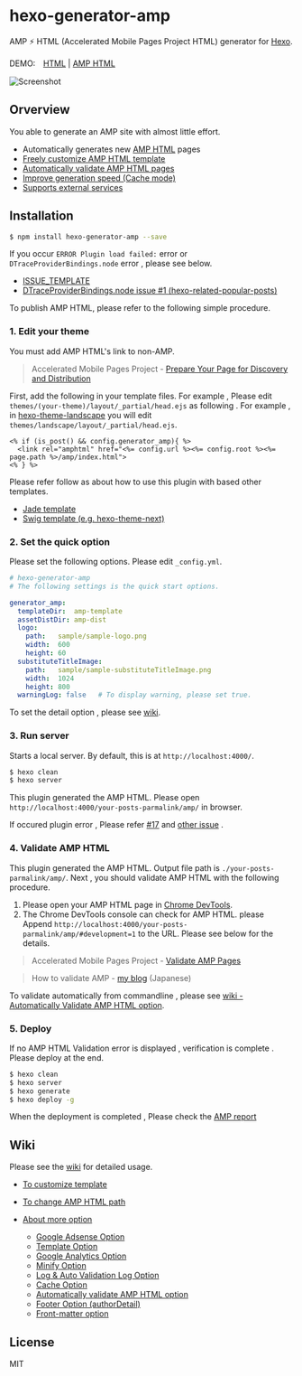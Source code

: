 # hexo-generator-amp

AMP ⚡ HTML (Accelerated Mobile Pages Project HTML) generator for [Hexo](https://github.com/hexojs/hexo).

DEMO:　[HTML](https://photo-tea.com/p/hexo-markdown-notation/) | [AMP HTML](https://photo-tea.com/p/hexo-markdown-notation/amp/#development=1)

![Screenshot](src/img/hexo2amp.png)

## Orverview

You able to generate an AMP site with almost little effort.

- Automatically generates new [AMP HTML](https://www.ampproject.org/docs/get_started/about-amp.html) pages
- [Freely customize AMP HTML template](https://github.com/tea3/hexo-generator-amp/wiki/More-Settings#to-customize-template)
- [Automatically validate AMP HTML pages](https://github.com/tea3/hexo-generator-amp/wiki/More-Settings#7-automatically-validate-amp-html-option)
- [Improve generation speed (Cache mode)](https://github.com/tea3/hexo-generator-amp/wiki/More-Settings#6-cache-option)
- [Supports external services](https://github.com/tea3/hexo-generator-amp/wiki/More-Settings#supports-external-services)



## Installation

``` bash
$ npm install hexo-generator-amp --save
```

If you occur `ERROR Plugin load failed:` error or `DTraceProviderBindings.node` error , please see below.

- [ISSUE_TEMPLATE](https://github.com/tea3/hexo-generator-amp/blob/master/.github/ISSUE_TEMPLATE.md)
- [DTraceProviderBindings.node issue #1 (hexo-related-popular-posts)](https://github.com/tea3/hexo-related-popular-posts/issues/1)

To publish AMP HTML, please refer to the following simple procedure.

### 1. Edit your theme

You must add AMP HTML's link to non-AMP.

> Accelerated Mobile Pages Project - [Prepare Your Page for Discovery and Distribution](https://www.ampproject.org/docs/get_started/create/prepare_for_discovery)

First, add the following in your template files. For example , Please edit `themes/(your-theme)/layout/_partial/head.ejs` as following .  For example , in [hexo-theme-landscape](https://github.com/hexojs/hexo-theme-landscape) you will edit `themes/landscape/layout/_partial/head.ejs`.

``` ejs
<% if (is_post() && config.generator_amp){ %>
  <link rel="amphtml" href="<%= config.url %><%= config.root %><%= page.path %>/amp/index.html">
<% } %>
```

Please refer follow as about how to use this plugin with based other templates.

- [Jade template](https://github.com/tea3/hexo-generator-amp/issues/13)
- [Swig template (e.g. hexo-theme-next)](https://github.com/tea3/hexo-generator-amp/issues/14)


### 2. Set the quick option

Please set the following options. Please edit `_config.yml`.

``` yaml
# hexo-generator-amp
# The following settings is the quick start options.

generator_amp:
  templateDir:  amp-template
  assetDistDir: amp-dist
  logo:
    path:   sample/sample-logo.png
    width:  600
    height: 60
  substituteTitleImage:
    path:   sample/sample-substituteTitleImage.png
    width:  1024
    height: 800
  warningLog: false   # To display warning, please set true.
```

To set the detail option , please see [wiki](https://github.com/tea3/hexo-generator-amp/wiki/More-Settings#options).

### 3. Run server

Starts a local server. By default, this is at `http://localhost:4000/`.

``` bash
$ hexo clean
$ hexo server
```

This plugin generated the AMP HTML. Please open `http://localhost:4000/your-posts-parmalink/amp/` in browser.

If occured plugin error , Please refer [#17](https://github.com/tea3/hexo-generator-amp/issues/17) and [other issue](https://github.com/tea3/hexo-generator-amp/issues?q=is%3Aissue+is%3Aclosed) .

### 4. Validate AMP HTML

This plugin generated the AMP HTML. Output file path is `./your-posts-parmalink/amp/`. Next , you should validate AMP HTML with the following procedure.

1. Please open your AMP HTML page in [Chrome DevTools](https://developers.google.com/web/tools/chrome-devtools/).
2. The Chrome DevTools console can check for AMP HTML. please Append `http://localhost:4000/your-posts-parmalink/amp/#development=1` to the URL. Please see below for the details.

> Accelerated Mobile Pages Project - [Validate AMP Pages](https://www.ampproject.org/docs/guides/validate.html)

> How to validate AMP - [my blog](https://photo-tea.com/p/how-to-validate-amp/) (Japanese)


To validate automatically from commandline , please see [wiki - Automatically Validate AMP HTML option](https://github.com/tea3/hexo-generator-amp/wiki/More-Settings#7-automatically-validate-amp-html-option).

### 5. Deploy

If no AMP HTML Validation error is displayed , verification is complete . Please deploy at the end.

``` bash
$ hexo clean
$ hexo server
$ hexo generate
$ hexo deploy -g
```

When the deployment is completed , Please check the [AMP report](https://support.google.com/webmasters/answer/6328309?hl=en)


## Wiki

Please see the [wiki](https://github.com/tea3/hexo-generator-amp/wiki/More-Settings) for detailed usage.

- [To customize template](https://github.com/tea3/hexo-generator-amp/wiki/More-Settings#to-customize-template)
- [To change AMP HTML path](https://github.com/tea3/hexo-generator-amp/wiki/More-Settings#generateamppath)
- [About more option](https://github.com/tea3/hexo-generator-amp/wiki/More-Settings#options)

    - [Google Adsense Option](https://github.com/tea3/hexo-generator-amp/wiki/More-Settings#1-google-adsense-option)
    - [Template Option](https://github.com/tea3/hexo-generator-amp/wiki/More-Settings#2-template-option)
    - [Google Analytics Option](https://github.com/tea3/hexo-generator-amp/wiki/More-Settings#3-google-analytics-option)
    - [Minify Option](https://github.com/tea3/hexo-generator-amp/wiki/More-Settings#4-minify-option)
    - [Log & Auto Validation Log Option](https://github.com/tea3/hexo-generator-amp/wiki/More-Settings#5-log--auto-validation-log-option)
    - [Cache Option](https://github.com/tea3/hexo-generator-amp/wiki/More-Settings#6-cache-option)
    - [Automatically validate AMP HTML option](https://github.com/tea3/hexo-generator-amp/wiki/More-Settings#7-automatically-validate-amp-html-option)
    - [Footer Option (authorDetail)](https://github.com/tea3/hexo-generator-amp/wiki/More-Settings#8-footer-option-authordetail)
    - [Front-matter option](https://github.com/tea3/hexo-generator-amp/wiki/More-Settings#front-matter-option)
    

## License

MIT

[Hexo]: http://hexo.io/
